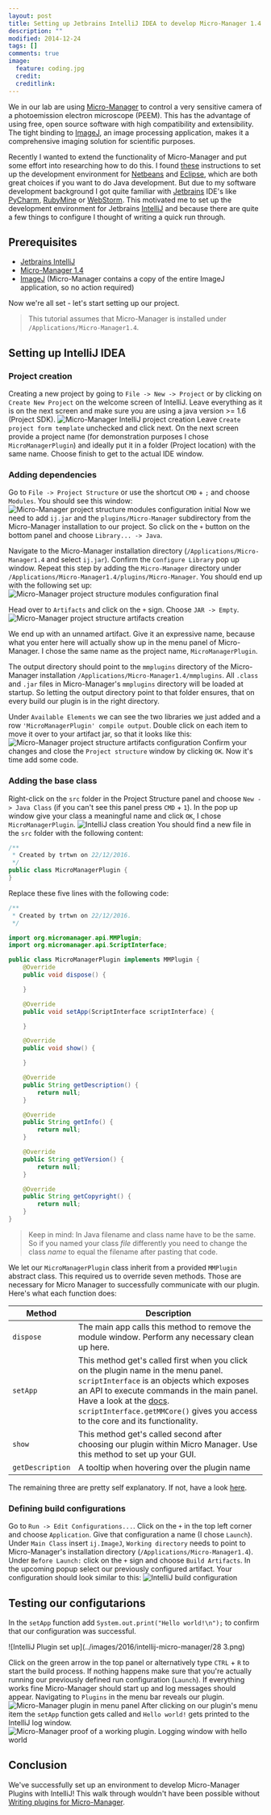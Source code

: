 ```yaml
---
layout: post
title: Setting up Jetbrains IntelliJ IDEA to develop Micro-Manager 1.4 Plugins
description: ""
modified: 2014-12-24
tags: []
comments: true
image:
  feature: coding.jpg
  credit:
  creditlink:
---
```


We in our lab are using [Micro-Manager](https://www.micro-manager.org) to control a very sensitive camera of a photoemission electron microscope (PEEM). This has the advantage of using free, open source software with high compatibility and extensibility. The tight binding to [ImageJ](https://imagej.net), an image processing application, makes it a comprehensive imaging solution for scientific purposes.

Recently I wanted to extend the functionality of Micro-Manager and put some effort into researching how to do this. I found [these](https://micro-manager.org/wiki/Writing_plugins_for_Micro-Manager) instructions to set up the development environment for [Netbeans](https://netbeans.org/) and [Eclipse](https://eclipse.org/), which are both great choices if you want to do Java development. But due to my software development background I got quite familiar with [Jetbrains](https://www.jetbrains.com/) IDE's like [PyCharm](https://www.jetbrains.com/pycharm/), [RubyMine](https://www.jetbrains.com/ruby/) or [WebStorm](https://www.jetbrains.com/webstorm/). This motivated me to set up the development environment for Jetbrains [IntelliJ](https://www.jetbrains.com/idea/) and because there are quite a few things to configure I thought of writing a quick run through.

## Prerequisites

* [Jetbrains IntelliJ](https://www.jetbrains.com/idea/)
* [Micro-Manager 1.4](https://www.micro-manager.org)
* [ImageJ](https://imagej.net) (Micro-Manager contains a copy of the entire ImageJ application, so no action required)

Now we're all set - let's start setting up our project.

> This tutorial assumes that Micro-Manager is installed under `/Applications/Micro-Manager1.4`.

## Setting up IntelliJ IDEA

### Project creation
Creating a new project by going to `File -> New -> Project` or by clicking on `Create New Project` on the welcome screen of IntelliJ. Leave everything as it is on the next screen and make sure you are using a java version >= 1.6 (Project SDK).
![Micro-Manager IntelliJ project creation](../images/2016/intellij-micro-manager/02.png)
Leave `Create project form template` unchecked and click next. On the next screen provide a project name (for demonstration purposes I chose `MicroManagerPlugin`) and ideally put it in a folder (Project location) with the same name. Choose finish to get to the actual IDE window.

### Adding dependencies

Go to `File -> Project Structure` or use the shortcut `CMD` + `;` and choose `Modules`. You should see this window:
![Micro-Manager project structure modules configuration initial](../images/2016/intellij-micro-manager/12.png)
Now we need to add `ij.jar` and the `plugins/Micro-Manager` subdirectory from the Micro-Manager installation to our project. So click on the `+` button on the bottom panel and choose `Library... -> Java`.

Navigate to the Micro-Manager installation directory (`/Applications/Micro-Manager1.4` and select `ij.jar`). Confirm the `Configure Library` pop up window. Repeat this step by adding the `Micro-Manager` directory under `/Applications/Micro-Manager1.4/plugins/Micro-Manager`. You should end up with the following set up:
![Micro-Manager project structure modules configuration final](../images/2016/intellij-micro-manager/15.png)

Head over to `Artifacts` and click on the `+` sign. Choose `JAR -> Empty`.
![Micro-Manager project structure artifacts creation](../images/2016/intellij-micro-manager/16.png)

We end up with an unnamed artifact. Give it an expressive name, because what you enter here will actually show up in the menu panel of Micro-Manager. I chose the same name as the project name, `MicroManagerPlugin`.

The output directory should point to the `mmplugins` directory of the Micro-Manager installation `/Applications/Micro-Manager1.4/mmplugins`. All `.class` and `.jar` files in Micro-Manager's `mmplugins` directory will be loaded at startup. So letting the output directory point to that folder ensures, that on every build our plugin is in the right directory.

Under `Available Elements` we can see the two libraries we just added and a row `'MicroManagerPlugin' compile output`. Double click on each item to move it over to your artifact jar, so that it looks like this:
![Micro-Manager project structure artifacts configuration](../images/2016/intellij-micro-manager/18.png)
Confirm your changes and close the `Project structure` window by clicking `OK`. Now it's time add some code.

### Adding the base class
Right-click on the `src` folder in the Project Structure panel and choose `New -> Java Class` (if you can't see this panel press `CMD` + `1`). In the pop up window give your class a meaningful name and click `OK`, I chose `MicroManagerPlugin`.
![IntelliJ class creation](../images/2016/intellij-micro-manager/06.png)
You should find a new file in the `src` folder with the following content:

```java
/**
 * Created by trtwn on 22/12/2016.
 */
public class MicroManagerPlugin {
}
```

Replace these five lines with the following code:

```java
/**
 * Created by trtwn on 22/12/2016.
 */

import org.micromanager.api.MMPlugin;
import org.micromanager.api.ScriptInterface;

public class MicroManagerPlugin implements MMPlugin {
    @Override
    public void dispose() {

    }

    @Override
    public void setApp(ScriptInterface scriptInterface) {

    }

    @Override
    public void show() {

    }

    @Override
    public String getDescription() {
        return null;
    }

    @Override
    public String getInfo() {
        return null;
    }

    @Override
    public String getVersion() {
        return null;
    }

    @Override
    public String getCopyright() {
        return null;
    }
}
```

> Keep in mind: In Java filename and class name have to be the same. So if you named your class _file_ differently you need to change the class _name_ to equal the filename after pasting that code.

We let our `MicroManagerPlugin` class inherit from a provided `MMPlugin` abstract class. This required us to override seven methods. Those are necessary for Micro Manager to successfully communicate with our plugin. Here's what each function does:

Method | Description |  
--|---|
`dispose` | The main app calls this method to remove the module window. Perform any necessary clean up here. |
`setApp` | This method get's called first when you click on the plugin name in the menu panel. `scriptInterface` is an objects which exposes an API to execute commands in the main panel. Have a look at the [docs](https://valelab4.ucsf.edu/~MM/doc/mmstudio/org/micromanager/api/ScriptInterface.html). `scriptInterface.getMMCore()` gives you access to the core and its functionality. |  
`show` |  This method get's called second after choosing our plugin within Micro Manager. Use this method to set up your GUI. |  
`getDescription` | A tooltip when hovering over the plugin name |  

The remaining three are pretty self explanatory. If not, have a look [here](http://javadoc.imagej.net/Micro-Manager-Studio/org/micromanager/api/MMBasePlugin.html).

### Defining build configurations

Go to `Run -> Edit Configurations...`. Click on the `+` in the top left corner and choose `Application`. Give that configuration a name (I chose `Launch`). Under `Main Class` insert `ij.ImageJ`, `Working directory` needs to point to Micro-Manager's installation directory (`/Applications/Micro-Manager1.4`). Under `Before Launch:` click on the `+` sign and choose `Build Artifacts`. In the upcoming popup select our previously configured artifact. Your configuration should look similar to this:
![IntelliJ build configuration](../images/2016/intellij-micro-manager/26.png)

## Testing our configutarions
In the `setApp` function add `System.out.print("Hello world!\n");` to confirm that our configuration was successful.

![IntelliJ Plugin set up](../images/2016/intellij-micro-manager/28 3.png)

Click on the green arrow in the top panel or alternatively type `CTRL` + `R` to start the build process. If nothing happens make sure that you're actually running our previously defined run configuration (`Launch`). If everything works fine Micro-Manager should start up and log messages should appear. Navigating to `Plugins` in the menu bar reveals our plugin.
![Micro-Manager plugin in menu panel](../images/2016/intellij-micro-manager/30.png)
After clicking on our plugin's menu item the `setApp` function gets called and `Hello world!` gets printed to the IntelliJ log window.
![Micro-Manager proof of a working plugin. Logging window with hello world](../images/2016/intellij-micro-manager/31.png)

## Conclusion

We've successfully set up an environment to develop Micro-Manager Plugins with IntelliJ! This walk through wouldn't have been possible without [Writing plugins for Micro-Manager](https://micro-manager.org/wiki/Writing_plugins_for_Micro-Manager).
